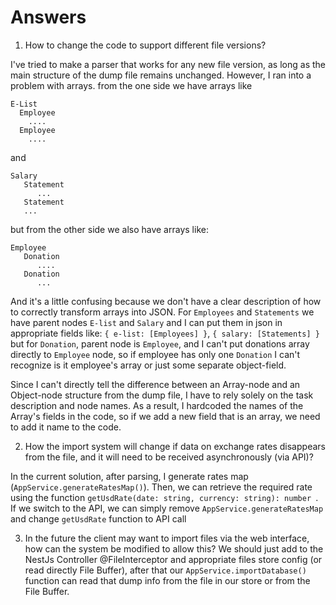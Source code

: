 # Answers
1. How to change the code to support different file versions?

I've tried to make a parser that works for any new file version, 
as long as the main structure of the dump file remains unchanged. 
However, I ran into a problem with arrays.
from the one side we have arrays like
```
E-List
  Employee
    ....
  Employee
    ....
```
and
```
Salary
   Statement
      ...
   Statement
   ...
```
but from the other side we also have arrays like:
```
Employee
   Donation
      ....
   Donation
      ...
```

And it's a little confusing because we don't have a clear description
of how to correctly transform arrays into JSON. For `Employees` and `Statements`
we have parent nodes `E-list` and `Salary` and I can put them in json in appropriate
fields like: `{ e-list: [Employees] }`, `{ salary: [Statements] }` but for 
`Donation`, parent node is `Employee`, and I can't put donations array directly
to `Employee` node, so if employee has only one `Donation` I can't recognize is it employee's 
array or just some separate object-field. 

Since I can't directly tell the difference between an Array-node and an
Object-node structure from the dump file, I have to rely solely on the task 
description and node names. As a result, I hardcoded the names of the Array's
fields in the code, so if we add a new field that is an array,
we need to add it name to the code.

2. How the import system will change if data on exchange rates disappears from
   the file, and it will need to be received asynchronously (via API)?

In the current solution, after parsing, I generate rates map (`AppService.generateRatesMap()`).
Then, we can retrieve the required rate using the function `getUsdRate(date: string, currency: string): number `.
If we switch to the API, we can simply remove `AppService.generateRatesMap` and change `getUsdRate` function
to API call

3. In the future the client may want to import files via the web interface,
   how can the system be modified to allow this?
We should just add to the NestJs Controller @FileInterceptor and appropriate
files store config (or read directly File Buffer), 
after that our `AppService.importDatabase()` function can 
read that dump info from the file in our store or from the File Buffer.
